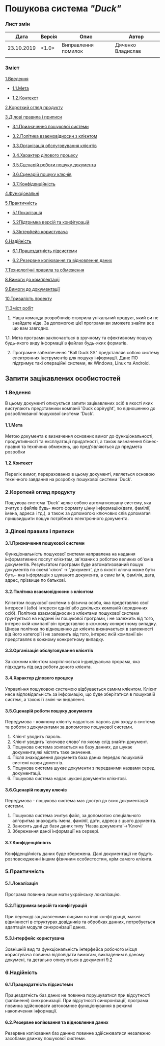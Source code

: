 #                Пошукова система *"Duck"*



### Лист змін
|    Дата    |    Версія    |          Опис          |       Автор       |
|------------|--------------|------------------------|-------------------|
| 23.10.2019 |    <1.0>     |  Виправлення помилок   | Дяченко Владислав |
|            |              |                        |                   |



### Зміст
 [1.Введення](#1)
 
- [1.1.Мета](#1.1)

- [1.2.Контекст](#1.2)
 
 [2.Короткий огляд продукту](#2)
 
 [3.Ділові правила і приписи](#3)
 
 - [3.1.Призначення пошукової системи](#3.1)
 
 - [3.2.Політика взаємовідносин з клієнтом](#3.2)
 
 - [3.3.Організація обслуговування клієнтів](#3.3)
 
 - [3.4.Характер ділового процесу](#3.4)
 
 - [3.5.Сценарій роботи пошуку документа](#3.5)
 
 - [3.6.Сценарій пошуку ключів](#3.6)
 
 - [3.7.Конфіденційність](#3.7)
 
 [4.Функціональні](#4)
 
 [5.Практичність](#5)
 
 - [5.1Локалізація](#5.1)
 
 - [5.2Підтримка версій та конфігурацій](#5.2)
 
 - [5.3Інтерфейс користувача](#5.3)
 
 [6.Надійність](#6)
 
 - [6.1.Працездатність підсистеми](#6.1)
 
 - [6.2.Резервне копіювання та відновлення даних](#6.2)
 
 [7.Технологічні правила та обмеження](#7)
 
 [8.Вимоги до комплектації](#8)
 
 [9.Вимоги до документації](#9)
 
 [10.Тривалість проекту](#10)
 
 [11.Зміст робіт](#11)
 

1. Наша команда розробників створила унікальний продукт, який ви не знайдете ніде. За допомогою цієї програми ви зможете знайти все що вам завгодно.
 
1.1. Мета програми заключається в зручному та ефективному пошуку будь-якого виду інформації в файлах будь-яких форматів.

2. Програмне забезпечення "Ball Duck SS" представляє собою систему електронних інструментів для пошуку інформації. Дане ПО підтримує такі операційні системи, як Windows, Linux та Android.
 
 

## Запити зацікавлених особистостей

### <a name='1'> 1.Ведення </a>
В цьому документі описується запити зацікавлених осіб в якості яких виступають представники компанії 'Duck copiryght', по відношенню до розроблюваної пошукової системи 'Duck'.
#### <a name='1.1'> 1.1.Мета </a>
Метою документа є визначення основних вимог до функціональності, продуктивності та експлуатації придатності, а також визначення бізнес- правил та технічних обмежень, що пред'являються до предмета розробки
#### <a name='1.2'> 1.2.Контекст </a>
Перелік вимог, перерахованих в цьому документі, являється основою технічного завдання на розробку пошукової системи 'Duck'.

### <a name='2'> 2.Короткий огляд продукту </a>
Пошукова система 'Duck' являє собою автоматизовану систему, яка зчитує з файлів будь- якого формату цінну інформацію(дати, фамілії, імена, адреса і тд.), а також за допомогою ключових слів допомагая пришвидшити пошук потрібного електронного документа.

### <a name='3'> 3.Ділові правила і приписи </a>
#### <a name='3.1'> 3.1.Призначення пошукової системи </a>
Функціональність пошукової системи направлена на надання інформативних послуг клієнтам, зв'язаних з роботою великих об'ємів документів. Результатом програми буде автоматизований пошук документів по схемі 'ключ' -> 'документ', де в якості ключа може бути буть- яка інформація з шуканого документа, а саме ім'я, фамілія, дата, адрес, прізвище по батькові.
#### <a name='3.2'> 3.2.Політика взаємовідносин з клієнтом </a>
Клієнтом пошукової системи є фізична особа, яка представляє свої інтереси і (або) інтереси однієї або декількох компаній (юридичних осіб).
Політика взаємовідносин з клієнтами пошукової системи грунтується на наданні їм пошукової програми, і не залежить від того, інтерес якій компанії він представляє в кожному конкретному випадку.
Цінова політика по відношенню до клієнта визначається в залежності від його категорії і не залежить від того, інтерес якій компанії він представляє в кожному конкретному випадку.
#### <a name='3.3'> 3.3.Організація обслуговування клієнтів </a>
За кожним клієнтом закріплюється індивідуальна прорама, яка підходить під вид роботи доного клієнта.
#### <a name='3.4'> 3.4.Характер ділового процесу </a>
Управління пошуковою системою відбувається самим клієнтом.
Клієнт несе відповідальність за інформацію, що буде зберігатися в пошуковій системі, а також її зміні чи видаленні.
#### <a name='3.5'> 3.5.Сценарій роботи пошуку документа </a>
Передумова - кожному клієнту надається пароль для входу в систему та роботи з документами за допомогою пошукової системи.
1. Клієнт уводить пароль.
2. Клієнт уводить 'ключове слово' по якому слід знайти документ.
3. Пошукова система зсилається на базу данних, де шукає документи,які містять таке значення.
4. Після знаходження документа база даних передає пошуковій системі назви доментів.
5. Пошукова система шукає документи з переданими назвами серед документації.
6. Пошукова система надає шукані документи клієнтові.
#### <a name='3.6'> 3.6.Сценарій пошуку ключів </a>
Передумова - пошукова система має доступ до всих документацій системи.
1. Пошукова система зчитує файл, за допомогою спеціального алгоритма знаходить імена, фамілії, дати, адреса з цього доумента.
2. Заносить дані до бази даних типу 'Назва документа'->'Ключі'
3. Збереження даної інформації на сервері.
#### <a name='3.7'> 3.7.Конфіденційність </a>
Конфіденційність даних буде збережена. Дані документації не будуть розповсюдженні іншим фізичним особистостям, крім самого клієнта.

### <a name='5'> 5.Практичність </a>
#### <a name='5.1'> 5.1.Локалізація </a>
Програма повинна лише мати українську локалізацію.
#### <a name='5.2'> 5.2.Підтримка версій та конфігурацій </a>
При переході зацікавленими лицями на інші конфігурації, маючі відмінності в структурах довідників та обробках данних, потребується адаптація модуля синхронізації даних.
#### <a name='5.3'> 5.3.Інтерфейс користувача</a>
Зовнішній вид та функціональність інтерфейса робочого місця користувача повинна відповідати вимогам, викладеним в даному докумені, та детально описуються в документі 9.2

 ### <a name='6'> 6.Надійність </a>
 #### <a name='6.1'> 6.1.Працездатність підсистеми</a>
 Працездатність баз даних не повинна порушуватися при відсутності (запізненні) синхронизації. При відсутності синхронізації, програма повинна здійснювати автономное функціонування в режимі накопичення інформації.
  #### <a name='6.2'> 6.2.Резервне копіювання та відновлення даних</a>
 Резервне копіювання баз данних повинне здійснюватися незалежно засобами движку пошукової системи.
